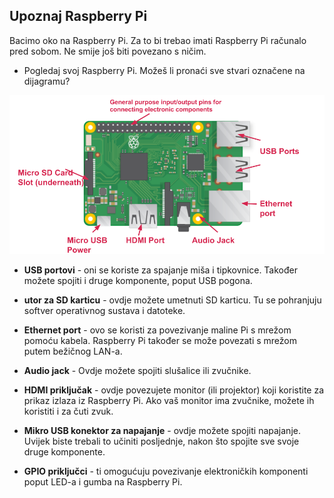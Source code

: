 ## Upoznaj Raspberry Pi

Bacimo oko na Raspberry Pi. Za to bi trebao imati Raspberry Pi računalo pred sobom. Ne smije još biti povezano s ničim.

+ Pogledaj svoj Raspberry Pi. Možeš li pronaći sve stvari označene na dijagramu?

![screenshot](images/pi-labelled-names.png)

+ **USB portovi** - oni se koriste za spajanje miša i tipkovnice. Također možete spojiti i druge komponente, poput USB pogona.

+ **utor za SD karticu** - ovdje možete umetnuti SD karticu. Tu se pohranjuju softver operativnog sustava i datoteke.

+ **Ethernet port** - ovo se koristi za povezivanje maline Pi s mrežom pomoću kabela. Raspberry Pi također se može povezati s mrežom putem bežičnog LAN-a.

+ **Audio jack** - Ovdje možete spojiti slušalice ili zvučnike.

+ **HDMI priključak** - ovdje povezujete monitor (ili projektor) koji koristite za prikaz izlaza iz Raspberry Pi. Ako vaš monitor ima zvučnike, možete ih koristiti i za čuti zvuk.

+ **Mikro USB konektor za napajanje** - ovdje možete spojiti napajanje. Uvijek biste trebali to učiniti posljednje, nakon što spojite sve svoje druge komponente.

+ **GPIO priključci** - ti omogućuju povezivanje elektroničkih komponenti poput LED-a i gumba na Raspberry Pi.
